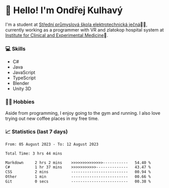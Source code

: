 # 👋 Hello! I'm Ondřej Kulhavý

I'm a student at [Střední průmyslová škola elektrotechnická ječná](https://www.spsejecna.cz/)👨‍🎓, currently working as a programmer with VR and zlatokop hospital system at [Institute for Clinical and Experimental Medicine](https://www.ikem.cz/en/)🏥.

### 💻 Skills
- C#
- Java
- JavaScript
- TypeScript
- Blender
- Unity 3D

### 🏋️‍♂️ Hobbies

Aside from programming, I enjoy going to the gym and running. I also love trying out new coffee places in my free time.

### 📈 Statistics (last 7 days)
<!--START_SECTION:waka-->

```txt
From: 05 August 2023 - To: 12 August 2023

Total Time: 3 hrs 44 mins

Markdown     2 hrs 2 mins    >>>>>>>>>>>>>>-----------   54.40 %
C#           1 hr 37 mins    >>>>>>>>>>>--------------   43.47 %
CSS          2 mins          -------------------------   00.94 %
Other        1 min           -------------------------   00.66 %
Git          0 secs          -------------------------   00.38 %
```

<!--END_SECTION:waka-->



